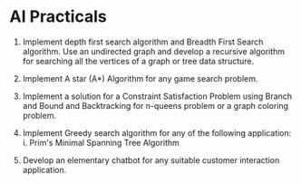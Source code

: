 # AI Practicals
1. Implement depth first search algorithm and Breadth First Search algorithm. Use an undirected graph and develop a recursive algorithm for searching all the vertices of a graph or tree data structure. 

2. Implement A star (A*) Algorithm for any game search problem.

3. Implement a solution for a Constraint Satisfaction Problem using Branch and Bound and Backtracking for n-queens problem or a graph coloring problem.

4. Implement Greedy search algorithm for any of the following application:      
i. Prim's Minimal Spanning Tree Algorithm   

5. Develop an elementary chatbot for any suitable customer interaction application.